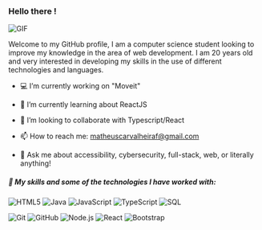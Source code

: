 ### Hello there !

<img align="center" alt="GIF" src="https://media3.giphy.com/media/Nx0rz3jtxtEre/200.gif" />

Welcome to my GitHub profile, I am a computer science student looking to improve my knowledge in the area of web development. I am 20 years old and very interested in developing my skills in the use of different technologies and languages. 

- 💻 I’m currently working on "Moveit"
- 🌱 I’m currently learning about ReactJS
- 👔 I’m looking to collaborate with Typescript/React
- 📫 How to reach me: matheuscarvalheiraf@gmail.com

- :speech_balloon: Ask me about accessibility, cybersecurity, full-stack, web, or literally anything!

#####  📜 My skills and some of the technologies I have worked with:

![HTML5](https://img.shields.io/badge/-HTML5-000000?style=flat&logo=html5)
![Java](https://img.shields.io/badge/-Java-000000?style=flat&logo=java)
![JavaScript](https://img.shields.io/badge/-JavaScript-000000?style=flat&logo=javascript)
![TypeScript](https://img.shields.io/badge/-TypeScript-000000?style=flat&logo=typescript)
![SQL](https://img.shields.io/badge/-SQL-000000?style=flat&logo=postgresql)

![Git](https://img.shields.io/badge/-Git-222222?style=flat&logo=git&logoColor=F05032)
![GitHub](https://img.shields.io/badge/-GitHub-222222?style=flat&logo=github&logoColor=181717)
![Node.js](https://img.shields.io/badge/-Node.js-222222?style=flat&logo=node.js&logoColor=339933)
![React](https://img.shields.io/badge/-React-222222?style=flat&logo=React&logoColor=61DAFB) ![Bootstrap](https://img.shields.io/badge/-Bootstrap-333333?style=flat&logo=bootstrap&logoColor=563D7C)

 



